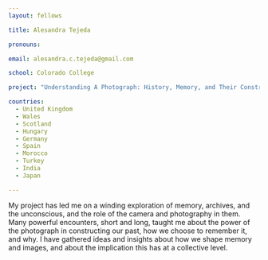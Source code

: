 ```yaml
---
layout: fellows

title: Alesandra Tejeda

pronouns: 

email: alesandra.c.tejeda@gmail.com

school: Colorado College

project: "Understanding A Photograph: History, Memory, and Their Construction"

countries:
  - United Kingdom
  - Wales
  - Scotland
  - Hungary
  - Germany
  - Spain
  - Morocco
  - Turkey
  - India
  - Japan

---
```


My project has led me on a winding exploration of memory, archives, and the unconscious, and the role of the camera and photography in them. Many powerful encounters, short and long, taught me about the power of the photograph in constructing our past, how we choose to remember it, and why. I have gathered ideas and insights about how we shape memory and images, and about the implication this has at a collective level.